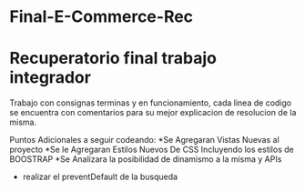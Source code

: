 # Final-E-Commerce-Rec
# Recuperatorio final trabajo integrador

Trabajo con consignas terminas y en funcionamiento, cada linea de codigo se encuentra con comentarios para su mejor explicacion de resolucion de la misma.

Puntos Adicionales a seguir codeando:
  *Se Agregaran Vistas Nuevas al proyecto
  *Se le Agregaran Estilos Nuevos De CSS Incluyendo los estilos de BOOSTRAP
  *Se Analizara la posibilidad de dinamismo a la misma y APIs
  * realizar el preventDefault de la busqueda 
